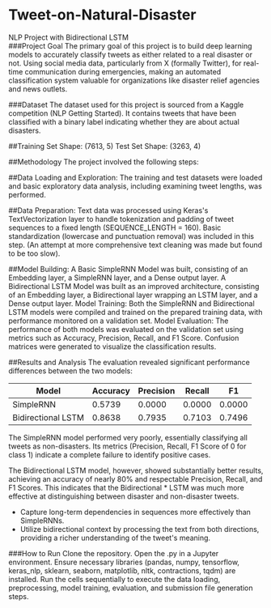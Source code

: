 # Tweet-on-Natural-Disaster
NLP Project with Bidirectional LSTM  
###Project Goal
The primary goal of this project is to build deep learning models to accurately classify tweets as either related to a real disaster or not. Using social media data, particularly from X (formally Twitter),  for real-time communication during emergencies, making an automated classification system valuable for organizations like disaster relief agencies and news outlets.

###Dataset
The dataset used for this project is sourced from a Kaggle competition (NLP Getting Started). It contains tweets that have been classified with a binary label indicating whether they are about actual disasters.

##Training Set Shape: (7613, 5)
Test Set Shape: (3263, 4)

##Methodology
The project involved the following steps:

##Data Loading and Exploration: 
The training and test datasets were loaded and basic exploratory data analysis, including examining tweet lengths, was performed.

##Data Preparation:
Text data was processed using Keras's TextVectorization layer to handle tokenization and padding of tweet sequences to a fixed length (SEQUENCE_LENGTH = 160). Basic standardization (lowercase and punctuation removal) was included in this step. (An attempt at more comprehensive text cleaning was made but found to be too slow).

##Model Building:
A Basic SimpleRNN Model was built, consisting of an Embedding layer, a SimpleRNN layer, and a Dense output layer.
A Bidirectional LSTM Model was built as an improved architecture, consisting of an Embedding layer, a Bidirectional layer wrapping an LSTM layer, and a Dense output layer.
Model Training: Both the SimpleRNN and Bidirectional LSTM models were compiled and trained on the prepared training data, with performance monitored on a validation set.
Model Evaluation: The performance of both models was evaluated on the validation set using metrics such as Accuracy, Precision, Recall, and F1 Score. Confusion matrices were generated to visualize the classification results.

##Results and Analysis
The evaluation revealed significant performance differences between the two models:

Model	|Accuracy|	Precision|	Recall	|F1
|-----|-----|-----|-----|-----|
SimpleRNN	|0.5739|	0.0000|	0.0000|	0.0000
Bidirectional LSTM|	0.8638|	0.7935|	0.7103|	0.7496

The SimpleRNN model performed very poorly, essentially classifying all tweets as non-disasters. Its metrics (Precision, Recall, F1 Score of 0 for class 1) indicate a complete failure to identify positive cases.

The Bidirectional LSTM model, however, showed substantially better results, achieving an accuracy of nearly 80% and respectable Precision, Recall, and F1 Scores. This indicates that the Bidirectional *   LSTM was much more effective at distinguishing between disaster and non-disaster tweets.
*   Capture long-term dependencies in sequences more effectively than SimpleRNNs.
*   Utilize bidirectional context by processing the text from both directions, providing a richer understanding of the tweet's meaning.

###How to Run
Clone the repository.
Open the .py in a Jupyter environment.
Ensure necessary libraries (pandas, numpy, tensorflow, keras_nlp, sklearn, seaborn, matplotlib, nltk, contractions, tqdm) are installed.
Run the cells sequentially to execute the data loading, preprocessing, model training, evaluation, and submission file generation steps.
